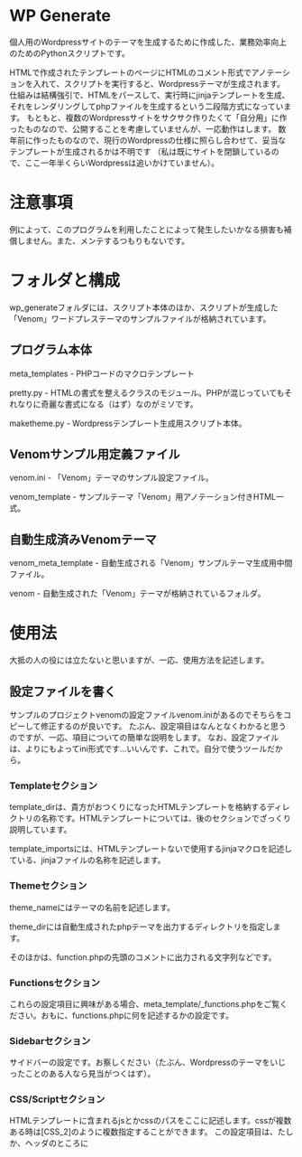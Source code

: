 # WP Generate

個人用のWordpressサイトのテーマを生成するために作成した、業務効率向上のためのPythonスクリプトです。

HTMLで作成されたテンプレートのページにHTMLのコメント形式でアノテーションを入れて、スクリプトを実行すると、Wordpressテーマが生成されます。
仕組みは結構強引で、HTMLをパースして、実行時にjinjaテンプレートを生成、それをレンダリングしてphpファイルを生成するという二段階方式になっています。
もともと、複数のWordpressサイトをサクサク作りたくて「自分用」に作ったものなので、公開することを考慮していませんが、一応動作はします。
数年前に作ったものなので、現行のWordpressの仕様に照らし合わせて、妥当なテンプレートが生成されるかは不明です
（私は既にサイトを閉鎖しているので、ここ一年半くらいWordpressは追いかけていません）。

# 注意事項

例によって、このプログラムを利用したことによって発生したいかなる損害も補償しません。また、メンテするつもりもないです。

# フォルダと構成

wp_generateフォルダには、スクリプト本体のほか、スクリプトが生成した「Venom」ワードプレステーマのサンプルファイルが格納されています。

## プログラム本体
meta_templates - PHPコードのマクロテンプレート

pretty.py - HTMLの書式を整えるクラスのモジュール。PHPが混じっていてもそれなりに奇麗な書式になる（はず）なのがミソです。

maketheme.py - Wordpressテンプレート生成用スクリプト本体。

## Venomサンプル用定義ファイル
venom.ini - 「Venom」テーマのサンプル設定ファイル。

venom_template - サンプルテーマ「Venom」用アノテーション付きHTML一式。

## 自動生成済みVenomテーマ
venom_meta_template - 自動生成される「Venom」サンプルテーマ生成用中間ファイル。

venom - 自動生成された「Venom」テーマが格納されているフォルダ。

# 使用法

大抵の人の役には立たないと思いますが、一応、使用方法を記述します。

## 設定ファイルを書く

サンプルのプロジェクトvenomの設定ファイルvenom.iniがあるのでそちらをコピーして修正するのが良いです。
たぶん、設定項目はなんとなくわかると思うのですが、一応、項目についての簡単な説明をします。
なお、設定ファイルは、よりにもよってini形式です…いいんです、これで。自分で使うツールだから。

### Templateセクション

template_dirは、貴方がおつくりになったHTMLテンプレートを格納するディレクトリの名称です。HTMLテンプレートについては、後のセクションでざっくり説明しています。

template_importsには、HTMLテンプレートないで使用するjinjaマクロを記述している、jinjaファイルの名称を記述します。

### Themeセクション
theme_nameにはテーマの名前を記述します。

theme_dirには自動生成されたphpテーマを出力するディレクトリを指定します。

そのほかは、function.phpの先頭のコメントに出力される文字列などです。

### Functionsセクション

これらの設定項目に興味がある場合、meta_template/\_functions.phpをご覧ください。おもに、functions.phpに何を記述するかの設定です。

### Sidebarセクション
サイドバーの設定です。お察しください（たぶん、Wordpressのテーマをいじったことのある人なら見当がつくはず）。

### CSS/Scriptセクション
HTMLテンプレートに含まれるjsとかcssのパスをここに記述します。cssが複数ある時は[CSS_2]のように複数指定することができます。
この設定項目は、たしか、ヘッダのところに<script>、<link>タグとして挿入される内容だったような気がする。

## HTMLでサイトのテンプレートを作る

まず、HTMLでhomeやarchive、index、single、search...等々おなじみのWordpressテンプレートのphpに対応するページをHTMLでおもむろに生成します。
それすら面倒くさいという方は、html_genereateというHTMLページのたたき台を作るスクリプトが私のリポジトリにありますので、興味があればご使用ください。
ページが出来たら、HTMLのコメント形式でアノテーションを入れるのですが、使用を細かく説明するのが面倒なので、簡単に例を示します。

### HTMLヘッダの例

```html
<!-- %PAGE:
    page_type           = 'archive',
    has_comment         = False,
    has_navigation      = True,
    template            = '_main.jinja',
    content_template    = 'template-parts/content',
    content_type        = 'archive'
-->
```

これはarchive.phpを生成するための雛形archive.htmlに書くべきヘッダの例です。
必ずこの書式で、HTMLファイルの先頭に書いてください。

### タグの置き換え

```html
<!-- %inline: post_thumbnail() -->
　<img style="max-width: 100%" src="img/thumbnail.jpeg">
<!-- %end_inline -->
```

デザインの段階だと、見た目を調整したりいろいろしたいのでダミーの画像などを入れると思います。
そういった部分をphpのコードに置き換えるため、上記のような書式を用いることができます。
上の例だと、%inline～%end_inlineで囲まれた部分が、サムネイルを挿入するphpコードに置き換えられます。
置き換え元のphpコードは、meta_template/\_common.jinjaにjinjaマクロとして定義されています。
いいかえると、post_thumbnail()によって置き換えられるphpコードが気にいらない場合は、
\_common.jinjaのマクロを修正すればよいということです
（ただ、そういう使用法は想定していません、そこまで手間をかけると、自動生成のメリットがないので…）。

なお、これはサムネイルの例ですが、当然サムネイル以外にも、一時的に入れたlorem ipsumを要約に置き換えるなどなど、種々のマクロが定義されています。

```html
<!-- %inline: php.the_except() -->
  <p>Lorem ipsum dolor sit amet, consectetur adipiscing elit, sed do eiusmod tempor incididunt ut labore et dolore magna aliqua.</p>
<!-- %end_inline -->
```

こんな感じです。この場合、<p>タグのローレムイプサムが、記事の要約を挿入するphp呼び出しに置き換えられます。

マクロの定義については、meta_template/\_common.jinjaでまとめて定義しています。
本来一つ一つのマクロについて説明を書くべきなのかもしれませんが、結局、単なる置き換えなので当該ファイルを見た方が早いと思われます。
    
### ブロックの置き換え
    
Wordpressを利用する場合、content領域のdivの中身をphpが吐くコンテンツに置き換えることになると思います。ただ、この辺を空にしておくと、HTMLの出来栄えやレイアウトをブラウザで確認する際に面倒なので、ブロック単位でタグの置き換え（コメントで囲まれる部分がからの場合は、挿入のみ）をすることもできます。例えば、
   
```html
<!-- コンテンツ領域 -->
<div class="content-area" id="primary">
    <!-- %block: "main_area" -->
    <!-- ここから、記事のHTML記述 -->
    <article id="xxx">
        <section id="xxx">
            ....
        </section>
    </article>
    <!-- ここまで、置き換え範囲 -->
    <!-- %end_block -->
</div>
```

のようなブロックなら、次のように置き換えられることが期待されます。
    
```html
<div class="content-area" id="primary">
	<?php if ( have_posts( ) ) : ?>
	<?php while( have_posts( ) ) : the_post( ) ?>
	<?php get_template_part( 'template-parts/content-index', get_post_type()); ?>
	<?php if ( comments_open() || get_comments_number() ) : ?>
	<?php comments_template(); ?>
	<?php endif; ?>
	<?php the_post_navigation() ?>
	<?php endwhile; ?>
	<?php else: ?>
	<?php get_template_part( 'template-parts/content-index', 'none' ); ?>
	<?php endif; ?>
</div>
```

ここで出力されているphpの「中身」を定義しているのが、meta_templatesにある種々のjinjaファイルです。
    
### ファイルの切り出し
    
通常、Wordpressのテンプレートを作る際は、index.htmlなどのファイルを一個作り、切り出してphpファイルにコピペなどの不毛な作業が生じます。
そもそも、このツールはそのコピペ作業が面倒で作ったものなのでした。ということで、下記のような記法を用いることでphpファイルの切り出し範囲を指定できます。
    
```html
<!-- %begin: "index.jinja" -->
                <!-- primary -->
                <div id="primary" class="content-area">					
                    <main id="main" class="site-main">
                        <!-- %block: "main_area" --><!-- %end_block -->
<!-- %begin: "template-parts/content-index.jinja" -->
                        <article id="post-666" class="post post-featured">
                            <header class="entry-header">
                                <!-- %inline: php.entry_title() -->
                                <h1 class="entry-title">Article Title</h1>
                                <!-- %end_inline -->
                            </header>
　　　　　　　　　　　　　...（中略）...
                           
                                    <!-- %inline: php.cat_links() -->
                                    <span class="cat-links"><a href="#" rel="category tag">Categoty</a></span>
                                    <!-- %end_inline -->

                                    <!-- %inline: php.tag_links() -->
                                    <span class="tags-links"><a href="#" rel="tag">Tag1</a>, <a href="#" rel="tag">Tag2</a></span>
                                    <!-- %end_inline -->
                                </div>                                
                            </footer>
                        </article>
<!-- %end:"content-index.jinja" -->
                    </main>
                </div> <!-- #primary -->
<!-- %end: "index.jinja" -->
```
    
コメントとして、%begin、%endなどのディレクティブを指定することで、その範囲をphpファイルとして切り出すことができます。
上記の例ですと、id="primary"のdivタグが、index.phpとして切り出されることになるわけです。
こうすると、HTMLカンプをいちいち切り貼りすることなく、HTMLでデザイン、アノテーション付け、テンプレート生成という一連の作業をスムーズに行うことができるのです！
また、テーマを生成した後で、レイアウトやデザインを修正する場合も、HTMLを直して、phpに反映などの作業は必要なくなります。
デザイナーさんがPHP分からない人でも、アノテーション入りのHTMLだけ修正してもらえれば、OKです。
あとは、テーマ全体を再生成するだけ、というわけで修正の手間が減ります。

ちなみに、上記の例ではindex.phpの中に、template-parts/content-index.jinjaが入れ子で入っています。
これは、\#primaryのdivにあるarticleタグの内容がさらに切り出されてtemplate-parts/content-index.phpとして生成されることを意味します。
このように%begin~%endディレクティブは入れ子にすることが可能です。
    
header.php、footer.php、sidebar.phpも同様に生成できますが、こちらに関してはindex.phpに相当するindex.htmlで一度だけアノテーションをつければOKです。

### 実例を見てみる

実際にアノテーションの入ったHTMLテンプレートサンプルがvenom_templateフォルダに入っていますので、そちらの形式に倣って作ればOKです。
なお、このプログラムはコメント部分を識別するため、HTMLをパースしています。
よって、HTMLが不正なフォーマットだと動作しません（例外を吐いて止まります）。
使用するHTMLテンプレートは、オンラインのチェッカーなどを利用し、事前に正しいHTML5形式になっていることを確認してください。

ちなみに、ディレクティブ　%block~%end、%inline~%end_inline、%begin~%endとかぶらなければ、普通にHTMLにコメントを入れても大丈夫です。
コメントの内容を解析して、特定のキーワードで始まるものだけを狙い撃ちして処理しているからです。

## テンプレートを生成する

maketheme.pyをシェルなどから直接実行します。
ただし、作りかけのため、テンプレート生成用の設定ファイル名がスクリプトにハードコードされたままです。

メイン処理（if __name__ == '__main__'以降）にサンプルのテンプレート名venomが文字列として入っていますので、
その部分をご自分のテンプレート設定ファイル名に置き換えてご使用ください（foo.iniなら、venomをfooに置き換える）。

## ライセンス
    
決めていません。そもそも、テンプレートを生成するツールなので、これ自体を配布する必要性ってない気がします。
よってライセンスどころか、誰かがこれを配布するという事態も想定していません。
もちろん、使うのは自由ですので、改造するなりなんなりして、ご自由にお使いください。
    

